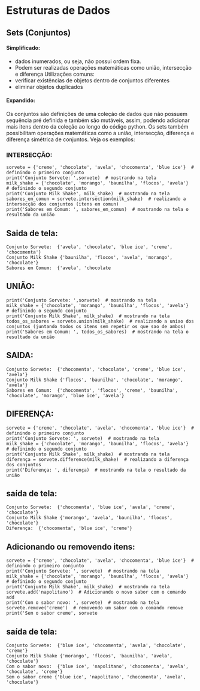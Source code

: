 
# Estruturas de Dados
## Sets (Conjuntos) 
#### Simplificado:
* dados inumerados, ou seja, não possui ordem fixa.
* Podem ser realizadas operações matemáticas como união, intersecção e diferença
Utilizações comuns:
* verificar existências de objetos dentro de conjuntos diferentes
* eliminar objetos duplicados

#### Expandido: 
Os conjuntos são definições de uma coleção de dados que não possuem sequência pré definida e também são mutáveis, assim, podendo adicionar mais itens dentro da coleção ao longo do código python. Os sets também possibilitam operações matemáticas como a união, intersecção, diferença e diferença simétrica de conjuntos. Veja os exemplos:

### INTERSECÇÃO:
```
sorvete = {'creme', 'chocolate', 'avela', 'chocomenta', 'blue ice'}  # definindo o primeiro conjunto
print('Conjunto Sorvete: ',sorvete)  # mostrando na tela
milk_shake = {'chocolate', 'morango', 'baunilha', 'flocos', 'avela'}  # definindo o segundo conjunto
print('Conjunto Milk Shake', milk_shake)  # mostrando na tela
sabores_em_comun = sorvete.intersection(milk_shake)  # realizando a intersecção dos conjuntos (itens em comun)
print('Sabores em Comum: ', sabores_em_comun)  # mostrando na tela o resultado da união
```
## Saida de tela:
```
Conjunto Sorvete:  {'avela', 'chocolate', 'blue ice', 'creme', 'chocomenta'}
Conjunto Milk Shake {'baunilha', 'flocos', 'avela', 'morango', 'chocolate'}
Sabores em Comum:  {'avela', 'chocolate
```
## UNIÃO:

```sorvete = {'creme', 'chocolate', 'avela', 'chocomenta', 'blue ice'}  # definindo o primeiro conjunto
print('Conjunto Sorvete: ',sorvete)  # mostrando na tela
milk_shake = {'chocolate', 'morango', 'baunilha', 'flocos', 'avela'}  # definindo o segundo conjunto
print('Conjunto Milk Shake', milk_shake)  # mostrando na tela
todos_os_sabores = sorvete.union(milk_shake)  # realizando a uniao dos conjuntos (juntando todos os itens sem repetir os que sao de ambos)
print('Sabores em Comum: ', todos_os_sabores)  # mostrando na tela o resultado da união
```
## SAIDA: 
```
Conjunto Sorvete:  {'chocomenta', 'chocolate', 'creme', 'blue ice', 'avela'}
Conjunto Milk Shake {'flocos', 'baunilha', 'chocolate', 'morango', 'avela'}
Sabores em Comum:  {'chocomenta', 'flocos', 'creme', 'baunilha', 'chocolate', 'morango', 'blue ice', 'avela'}
```
## DIFERENÇA:
```
sorvete = {'creme', 'chocolate', 'avela', 'chocomenta', 'blue ice'}  # definindo o primeiro conjunto
print('Conjunto Sorvete: ', sorvete)  # mostrando na tela
milk_shake = {'chocolate', 'morango', 'baunilha', 'flocos', 'avela'}  # definindo o segundo conjunto
print('Conjunto Milk Shake', milk_shake)  # mostrando na tela
diferença = sorvete.difference(milk_shake)  # realizando a diferença dos conjuntos
print('Diferença: ', diferença)  # mostrando na tela o resultado da união
```
## saída de tela: 
```
Conjunto Sorvete:  {'chocomenta', 'blue ice', 'avela', 'creme', 'chocolate'}
Conjunto Milk Shake {'morango', 'avela', 'baunilha', 'flocos', 'chocolate'}
Diferença:  {'chocomenta', 'blue ice', 'creme'}
```
## Adicionando ou removendo itens:
```
sorvete = {'creme', 'chocolate', 'avela', 'chocomenta', 'blue ice'}  # definindo o primeiro conjunto
print('Conjunto Sorvete: ', sorvete)  # mostrando na tela
milk_shake = {'chocolate', 'morango', 'baunilha', 'flocos', 'avela'}  # definindo o segundo conjunto
print('Conjunto Milk Shake', milk_shake)  # mostrando na tela
sorvete.add('napolitano')  # Adicionando o novo sabor com o comando add
print('Com o sabor novo: ', sorvete)  # mostrando na tela
sorvete.remove('creme')  # removendo um sabor com o comando remove
print('Sem o sabor creme', sorvete
```
## saída de tela: 
```
Conjunto Sorvete:  {'blue ice', 'chocomenta', 'avela', 'chocolate', 'creme'}
Conjunto Milk Shake {'morango', 'flocos', 'baunilha', 'avela', 'chocolate'}
Com o sabor novo:  {'blue ice', 'napolitano', 'chocomenta', 'avela', 'chocolate', 'creme'}
Sem o sabor creme {'blue ice', 'napolitano', 'chocomenta', 'avela', 'chocolate'}
```

